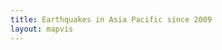 ```yaml
---
title: Earthquakes in Asia Pacific since 2009
layout: mapvis
---
```


<script src="{{ site.baseurl }}/js/d3.v3.min.js"></script>

<script type="text/javascript">

  var mapconf = {
      extent: [
        {lat: 0.00, lon: 110.00},
        {lat: -45.00, lon: 175.00}
      ],
      mapid: "mr-yellow.jn4j6iof"
    },
    visconf = {
      duration: 4 * 60 * 1000,
      radExp: 5,
      radExtent: [20, 300],
      durationEntent: [300, 1000],
      cirPoint: {
        radius:  4
      },
      txtPoint: {
        margin: {
          top: 80,
          left: 0
        },
        fontsize: 50
      },
      rectYear: {
        width:  400,
        height: 100,
        margin: 40
      },
      txtYear: {
        margin: {
          top: 80,
          left: 30
        },
        fontsize: 50
      },

      rectTip: {
        width:  300,
        height: 75,
        margin: {
          top: -75/2,
          left: 25
        }
      },
      txtTip: {
        margin: {
          top: 20,
          left: 10
        },
        fontsize: 20
      },

      colorExtent: [
        d3.rgb('#fce94f'),
        d3.rgb('#cc0001')
      ]
    };

  var month = ["Jan","Feb","Mar","Apr","May","Jun","Jul","Aug","Sept","Oct","Nov","Dec"];

  // Visualization setup
  var visDiv = d3.select('#d3l'),
      visSvg = visDiv.append('svg')
      visGrp = visSvg.append('g'),
      grpYear = visSvg.append('g'),
      rectYear = grpYear.append('rect'),
      txtYear = grpYear.append('text'),
      grpPoints = visSvg.append('g'),
      grpTip = visSvg.append('g');

/*
  var tip = d3.tip()
      .attr('class', 'd3-tip')
      .offset([-10, 0])
      .html(function(d) {
        return "<strong>Mag:</strong> <span style='color:red'>" + d.mag + "</span>";
      });

  var div = d3.select("body")
    .append("div")  // declare the tooltip div 
    .attr("class", "tooltip")              // apply the 'tooltip' class
    .style("opacity", 0); 
  

*/

  // D3 Visualization Layer
  function D3Layer() {

    var layer = {},
        bounds,
        feature,
        collection,
        firstDraw = true,
        magExtent,
        dayExtent,
        eqRadius,
        eqDelay,
        eqDuration,
        eqColor;

    var startDay = 0;
    var lastMax = 0;

    

    layer.parent = visDiv.node();

    layer.project = function(coord) {
      var svgPoint = layer.map.locationPoint({ lat: coord[1], lon: coord[0] });
      return [svgPoint.x, svgPoint.y];
    };

    layer.draw = function() {

      if (firstDraw) {

        var mapDim = layer.map.dimensions,
        btnPlay = d3.select('#btnPlay')
          .attr('disabled', null)
          .on('click', layer.drawPoints);

        visSvg.attr('width',  mapDim.x)
              .attr('height', mapDim.y);

        var infoPos = {
          x: mapDim.x - visconf.rectYear.width - visconf.rectYear.margin,
          y: mapDim.y - visconf.rectYear.height - visconf.rectYear.margin
        };

        grpYear.attr("transform", "translate(" + infoPos.x + "," + infoPos.y + ")");

        rectYear.attr('id', 'infobox')
            .attr('x', 0)
            .attr('y', 0)
            .attr('width',  visconf.rectYear.width)
            .attr('height', visconf.rectYear.height);

        txtYear.attr('id', 'txtyear')
          .attr('x', visconf.txtYear.margin.left)
          .attr('y', visconf.txtYear.margin.top)
          .text('Jan/2009');
/*

          tipBox.attr('id', 'tipBox')
            .attr('x', 0)
            .attr('y', 0)

            .attr('width',  visconf.tipBox.width)
            .attr('height', visconf.tipBox.height);

          tipInfo.attr('id', 'tipInfo')
            .attr('x', visconf.tipInfo.margin.left)
            .attr('y', visconf.tipInfo.margin.top)
            .text('aaaaa');
*/
        firstDraw = false;
      }

    };

  layer.drawPoints = function() {

    btnPlay = d3.select('#btnPlay').text('Resume').attr('disabled', 'disabled');

    path = d3.geo.path()
      .projection(layer.project)
      .pointRadius(0);

    feature.attr("d", path);

    path = d3.geo.path()
      .projection(layer.project)
      .pointRadius(function(item) {
        return eqRadius(item.properties.mag);
      });

    var firstDay = 0;

    // Clear points layer
    grpPoints.selectAll("*").remove();
    grpTip.selectAll("*").remove();

    startDay = lastMax + 1;
    lastMax = 0;
//console.log(feature);
    feature.filter(function(d, i) {
        if (d.properties.day < firstDay || firstDay === 0) {
          firstDay = d.properties.day;
        }
        if ((d.properties.day <= lastMax || lastMax === 0) && d.properties.day >= startDay && d.properties.mag >= 7) {
          //console.log(d);
          lastMax = d.properties.day;
        }
        if ((d.properties.day <= lastMax || lastMax === 0) && d.properties.day >= startDay)  return i;
      })
      .transition()
      .delay(function(item) {
        if (startDay === 1) startDay = firstDay;
        /*
        console.log('firstDay:'+firstDay);
        console.log('startDay:'+startDay);
        console.log((item.properties.day-(startDay-firstDay)));
        */
        return eqDelay(item.properties.day-(startDay-firstDay));
      })
      .duration(function(item) {
        return eqDuration(item.properties.mag);
      })
      .each('start', function() {
        var mag = this.__data__.properties.mag;
        if (mag >= 7) {
          //console.log('start:'+mag);

//console.log(this);
/*
var segments = this.pathSegList;
var pointX = segments.getItem(0).x;
var pointY = segments.getItem(0).y;

var grpTip = visSvg.append('g'),
  tipBox = grpTip.append('rect'),
  tipInfo = grpTip.append('text');

tipBox.attr('id', 'tipBox_'+this.__data__.properties.code)
  .attr('class', 'tipBox')
  .attr('x', pointX)
  .attr('y', pointY)
  .attr('width',  visconf.tipBox.width)
  .attr('height', visconf.tipBox.height);

tipInfo.attr('id', 'tipInfo_'+this.__data__.properties.code)
  .attr('class', 'tipInfo')
  .attr('x', pointX+visconf.tipInfo.margin.left)
  .attr('y', pointY+visconf.tipInfo.margin.top)
  .text('Mag:'+this.__data__.properties.mag);
*/

//console.log(this.getBBox());
/*
          div.transition()
            .duration(500)  
            .style("opacity", 0);
          div.transition()
            .duration(200)  
            .style("opacity", .9);  
          div.html(
            '<a href= "http://google.com">' + // The first <a> tag
            mag +
            "</a>")  
            .style("left", (d3.event.pageX) + "px")      
            .style("top", (d3.event.pageY - 28) + "px");
*/
          //tip.show(this.__data__.properties);
//          d3.select(this)
//            .append('tooltip')
//            .html('tooltip');
/*
          d3.select(this)
            .on('mouseover', tip.show)
            .on('mouseout', tip.hide)
*/
          //feature.transition().duration( 0 ); // pause

          // Remove tweens
          //this.remove();
        }

        d3.select(this)
          .attr('fill', function() {
            return eqColor(Math.floor(mag));
          })
          .attr('fill-opacity', 0.2);

        txtYear.text(this.__data__.properties.month+'/'+this.__data__.properties.year);
      })
      .each('end', function() {
        d3.select(this).attr("fill-opacity", 0.0);

        var mag = this.__data__.properties.mag;
        if (mag >= 7) {
          // show info box?
          //console.log('end:'+mag);

//console.log(this.__data__.properties);

// Insert numbered circle
var segments = this.pathSegList;
var pointX = segments.getItem(0).x;
var pointY = segments.getItem(0).y;


var cirPoint = grpPoints.append('circle'),
  txtPoint = grpPoints.append('text'),
  rectTip = grpTip.append('rect'),
  txtTip = grpTip.append('text');

rectTip.attr('id', 'rectTip_'+this.__data__.properties.code)
  .attr('class', 'rectTip')
  .attr('x', pointX+visconf.rectTip.margin.left)
  .attr('y', pointY+visconf.rectTip.margin.top)
  .attr('width',  visconf.rectTip.width)
  .attr('height', visconf.rectTip.height);

txtTip.attr('id', 'txtTip_'+this.__data__.properties.code)
  .attr('class', 'txtTip')
  .attr('x', pointX+visconf.rectTip.margin.left+visconf.txtTip.margin.left)
  .attr('y', pointY+visconf.rectTip.margin.top+visconf.txtTip.margin.top);
  /*
  txtTip.append('tspan')
    .attr('dy', 1)
    .text('Title:'+this.__data__.properties.title);
  */


  var datetime = new Date(this.__data__.properties.time);

  txtTip.append('tspan')
    .text(datetime.toLocaleTimeString()+' '+datetime.toLocaleDateString());

  txtTip.append('tspan')
    .attr('x', txtTip.attr('x'))
    .attr('dy', 22)
    .text(this.__data__.properties.place);

  txtTip.append('tspan')
    .attr('x', txtTip.attr('x'))
    .attr('dy', 22)
    .text('Magnitude: '+this.__data__.properties.mag);

  if (this.__data__.properties.dmin !== null) {
    txtTip.append('tspan')
      .attr('x', txtTip.attr('x'))
      .attr('dy', 22)
      .text('Depth: '+this.__data__.properties.dmin+'km');
  }





cirPoint.attr('id', 'cirPoint_'+this.__data__.properties.code)
  .style("fill", document.defaultView.getComputedStyle(this, null).getPropertyValue("fill"))
  .attr('class', 'cirPoint')
  .attr('cx', pointX)
  .attr('cy', pointY)
  .attr('r', visconf.cirPoint.radius)
    .on("mouseover", function() { 
       d3.select(this)
        .style("stroke", "#fff")
        .transition()
        .duration(1000)
        .style("stroke", "#B23600");

      rectTip
        .style("opacity", 0)
        .transition()
        .duration(1000)
        .style("opacity", 1);

      txtTip
        .style("opacity", 0)
        .transition()
        .duration(1000)
        .style("opacity", 1);

    })
    .on("mouseout", function() { 
       d3.select(this)
         // if you remove this transition, 
         // the "mouseover" transition takes precedence 
         // and leaves the border "stuck" at red
         .transition()     
         .duration(500)
        .style("stroke", "#fff");

      rectTip
        .style("opacity", 1)
        .transition()
        .duration(1000)
        .style("opacity", 0);

      txtTip
        .style("opacity", 1)
        .transition()
        .duration(1000)
        .style("opacity", 0);

      });



          btnPlay = d3.select('#btnPlay').attr('disabled', null);


        }


      })
      .attr('d', path);
    };

  layer.data = function(x) {
      collection = x,
      bounds = d3.geo.bounds(collection),
      feature = visGrp.selectAll('path')
        .data(collection.features)
        .enter()
        .append('path');

      // Compute the data extent
      magExtent = d3.extent(collection.features, function(item) {
          return item.properties.mag;
        }),
      dayExtent = d3.extent(collection.features, function(item) {
          return item.properties.day;
        });

      // Compute the delay, color, radius and duration scales
      eqRadius = d3.scale.pow()
        .domain(magExtent)
        .rangeRound(visconf.radExtent)
        .exponent(visconf.radExp),
      eqDelay = d3.scale.linear()
        .domain(dayExtent)
        .rangeRound([10, visconf.duration]),
      eqDuration = d3.scale.linear()
        .domain(magExtent)
        .rangeRound(visconf.durationEntent),
      eqColor = d3.scale.linear()
        .domain(magExtent)
        .range(visconf.colorExtent);

      return layer;
    };

    layer.extent = function() {
      return new MM.Extent(
        new MM.Location(bounds[0][1], bounds[0][0]),
        new MM.Location(bounds[1][1], bounds[1][0]));
    };

    return layer;

  };

  function epochDay(datetime) {
    var MS_DAY = 24 * 60 * 60 * 1000,
          ms_epoch = Date.parse(datetime);
      return (ms_epoch - ms_epoch % MS_DAY) / MS_DAY;
  };

  // Load the data
  d3.json('data/usgs_3plus_dsc.json', function(earthquakeData) {

    // Add additional data to the eartquake events
    var earthquakePoints = earthquakeData.features,
        firstDate = new Date(earthquakePoints[0].properties.time),
        dayOffset = Math.abs(epochDay(firstDate));

    earthquakePoints.forEach(function(item) {
      var datetime = new Date(item.properties.time);
      item.properties['day'] = epochDay(datetime) + dayOffset;
      item.properties['month'] = month[datetime.getMonth()];
      item.properties['year'] = datetime.getFullYear();

      //console.log(item.properties['day']+'/'+item.properties['year']);

    });

    // Load and draw the map
    mapbox.load(mapconf.mapid, function(mbmap) {
      map = mapbox.map("map", mbmap.layer, null, []);
      earthquakeLayer = D3Layer().data(earthquakeData);
      map.addLayer(earthquakeLayer);

      // Configure the inital state of the map
      map.setExtent(mapconf.extent);
      //map.zoom(mapconf.zoom);
      //map.ui.zoomer.add();
      map.ui.attribution.add()
        .content('<a href="http://mapbox.com/about/maps">Mapbox</a>');
    });

  });

</script>
